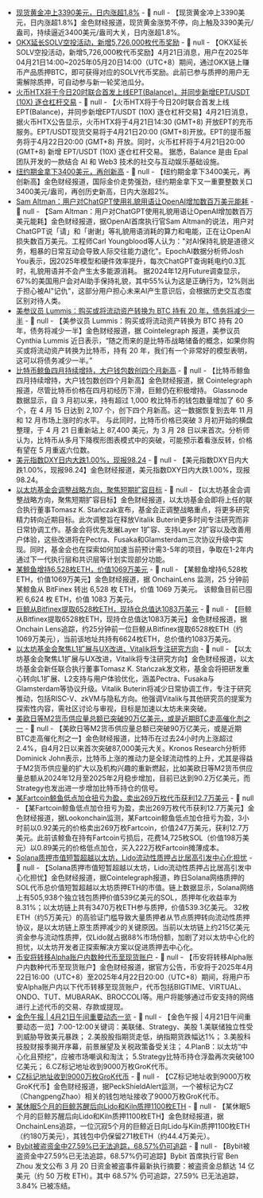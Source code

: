 - [现货黄金冲上3390美元，日内涨超1.8%]() - 📰 null - 【现货黄金冲上3390美元，日内涨超1.8%】金色财经报道，现货黄金涨势不停，向上触及3390美元/盎司，持续逼近3400美元/盎司大关，日内涨超1.8%。
- [OKX延长SOLV空投活动，新增5,726,000枚代币奖励]() - 📰 null - 【OKX延长SOLV空投活动，新增5,726,000枚代币奖励】4月21日消息，用户在2025年04月21日14:00~2025年05月20日14:00（UTC+8）期间，通过OKX链上赚币产品质押BTC，即可获得对应的SOLV代币奖励。此前已参与质押的用户无需解除质押，可自动参与新一轮奖池瓜分。
- [火币HTX将于今日20时联合首发上线EPT(Balance)，并同步新增EPT/USDT (10X) 逐仓杠杆交易](https://www.htx.com.gt/en-us/support/24999534618232) - 📰 null - 【火币HTX将于今日20时联合首发上线EPT(Balance)，并同步新增EPT/USDT (10X) 逐仓杠杆交易】4月21日消息，据火币HTX公告显示，火币HTX将于4月21日14:30 (GMT+8) 开放EPT的充币服务。EPT/USDT现货交易将于4月21日20:00 (GMT+8)开放。EPT的提币服务将于4月22日20:00 (GMT+8) 开放。同时，火币杠杆将于4月21日20:00 (GMT+8) 新增 EPT/USDT (10X) 逐仓杠杆交易。 
据悉，Balance 是由 Epal 团队开发的一款结合 AI 和 Web3 技术的社交与互动娱乐基础设施。
- [纽约期金拿下3400美元，再创新高](https://flash.jin10.com/detail/20250421140918554800) - 📰 null - 【纽约期金拿下3400美元，再创新高】金色财经报道，国际金价走势强劲，纽约期金拿下又一重要整数关口3400美元/盎司，再创历史新高，日内大涨超2%。
- [Sam Altman：用户对ChatGPT使用礼貌用语让OpenAI增加数百万美元能耗](https://cointelegraph.com/news/being-polite-chatgpt-costing-openai-millions-says-sam-altman) - 📰 null - 【Sam Altman：用户对ChatGPT使用礼貌用语让OpenAI增加数百万美元能耗】金色财经报道，据OpenAI首席执行官Sam Altman的说法，用户对ChatGPT说「请」和「谢谢」等礼貌用语消耗的算力和电能，正在让OpenAI损失数百万美元。工程师Carl Youngblood等人认为："对AI保持礼貌是道德义务，粗暴的日常互动会导致人际交往能力退化"。EpochAI数据分析师Josh You表示，因2025年模型和硬件效率提升，每次ChatGPT查询耗电约0.3瓦时，礼貌用语并不会产生太多能源消耗。 
据2024年12月Future调查显示，67%的美国用户会对AI助手保持礼貌，其中55%认为这是正确行为，12%则出于担心被AI"记仇"，这部分用户担心未来AI产生意识后，会根据历史交互态度区别对待人类。
- [美参议员 Lummis：购买或将流动资产转换为 BTC 持有 20 年，债务将减少一半](https://x.com/Cointelegraph/status/1914182529512268212) - 📰 null - 【美参议员 Lummis：购买或将流动资产转换为 BTC 持有 20 年，债务将减少一半】金色财经报道，据 Cointelegraph 报道，美参议员 Cynthia Lummis 近日表示，“随之而来的是比特币战略储备的概念，如果你购买或将流动资产转换为比特币，持有 20 年，我们有一个非常好的模型表明，这可以将债务减少一半。”
- [比特币鲸鱼四月持续增持，大户钱包数创四个月新高]() - 📰 null - 【比特币鲸鱼四月持续增持，大户钱包数创四个月新高】金色财经报道，据 Cointelegraph 报道，尽管比特币价格在四月初经历下滑，巨鲸仍在积极增持。 
Glassnode 数据显示，自 3 月初以来，持有超过 1,000 枚比特币的钱包数量增加了 60 多个，在 4 月 15 日达到 2,107 个，创下四个月新高。这一数据恢复到去年 11 月和 12 月市场上涨时的水平。 
与此同时，比特币价格已突破 3 月初开始的横盘整理，于 4 月 21 日重新站上 87,400 美元，为 3 月 28 日以来首次。分析师认为，比特币从多月下降楔形图表模式中的突破，可能预示着看涨反转，价格有望在 5 月重返六位数。
- [美元指数DXY日内大跌1.00%，现报98.24]() - 📰 null - 【美元指数DXY日内大跌1.00%，现报98.24】金色财经报道，美元指数DXY日内大跌1.00%，现报98.24。
- [以太坊基金会调整战略方向，聚焦短期扩容目标]() - 📰 null - 【以太坊基金会调整战略方向，聚焦短期扩容目标】金色财经报道，以太坊基金会即将上任的联合执行董事Tomasz K. Stańczak宣布，基金会正调整战略重点，将更多研究精力转向近期目标。此次调整旨在释放Vitalik Buterin更多时间专注研究而非日常协调工作。基金会将优先发展Layer 1扩容、支持Layer 2扩容以及改善用户体验，这些改进将在Pectra、Fusaka和Glamsterdam三次协议升级中实现。同时，基金会也在探索如何加速当前预计需3-5年的项目，争取在1-2年内通过下一代执行层和共识层等计划实现部分功能。
- [某鲸鱼增持6,528枚ETH，价值1069万美元](https://twitter.com/OnchainLens/status/1914176881777344796) - 📰 null - 【某鲸鱼增持6,528枚ETH，价值1069万美元】金色财经报道，据 OnchainLens 监测，25 分钟前某鲸鱼从 BitFinex 转出 6,528 枚 ETH，价值 1069 万美元。 
该鲸鱼目前已囤积 6,624 枚 ETH，价值 1083 万美元。
- [巨鲸从Bitfinex提取6528枚ETH，现持仓总值达1083万美元](https://x.com/OnchainLens/status/1914176881777344796) - 📰 null - 【巨鲸从Bitfinex提取6528枚ETH，现持仓总值达1083万美元】金色财经报道，据Onchain Lens追踪，约25分钟前一位巨鲸从Bitfinex提取6528枚ETH（约1069万美元），当前该地址共持有6624枚ETH，总价值约1083万美元。
- [以太坊基金会聚焦L1扩展与UX改进，Vitalik将专注研究方向](https://x.com/tkstanczak/status/1914092488396091444?s=46) - 📰 null - 【以太坊基金会聚焦L1扩展与UX改进，Vitalik将专注研究方向】金色财经报道，以太坊基金会新任联合执行董事Tomasz K. Stańczak发文称，基金会将把研发重心转向L1扩展、L2支持与用户体验优化，涵盖Pectra、Fusaka与Glamsterdam等协议升级。Vitalik Buterin将减少日常协调工作，专注于研究推动，包括RISC‑V、zkVM与隐私方向。他强调Vitalik与其他研究员的提案为探索性内容，需社区讨论与审视，目标是加速以太坊未来突破。
- [美欧日等M2货币供应量总额已突破90万亿美元，或是近期BTC走高催化剂之一](https://www.theblock.co/post/351330/bitcoin-rallies-above-87000-next-bull-run-talk-too-early-analysts) - 📰 null - 【美欧日等M2货币供应量总额已突破90万亿美元，或是近期BTC走高催化剂之一】金色财经报道，比特币在过去24小时内上涨超过2.4%，自4月2日以来首次突破87,000美元大关。Kronos Research分析师Dominick John表示，比特币上涨的推动力是全球流动性的上升，尤其是得益于M2货币供应量的扩大以及机构兴趣的重新燃起，比如美欧日等M2货币供应量总额从2024年12月至2025年2月稳步增加，目前已达到90.2万亿美元，而Strategy也发出进一步增加比特币持仓的信号。
- [某Fartcoin鲸鱼低点加仓扭亏为盈，卖出269万枚代币获利12.7万美元](https://twitter.com/lookonchain/status/1914171539832139847) - 📰 null - 【某Fartcoin鲸鱼低点加仓扭亏为盈，卖出269万枚代币获利12.7万美元】金色财经报道，据Lookonchain监测，某Fartcoin鲸鱼低点加仓扭亏为盈，3小时前以0.92美元的价格卖出269万枚Fartcoin，价值247万美元，获利12.7万美元。此前该鲸鱼在持有Fartcoin亏损后，花费14,725枚SOL（价值198万美元）以0.89美元的价格低点加仓，买入222万枚Fartcoin摊薄成本。
- [Solana质押市值短暂超越以太坊，Lido流动性质押占比居高引发中心化担忧](https://cointelegraph.com/news/solana-briefly-flips-ethereum-staking-market-cap-but-there-is-more-to-it) - 📰 null - 【Solana质押市值短暂超越以太坊，Lido流动性质押占比居高引发中心化担忧】金色财经报道，据Cointelegraph报道，昨日Solana网络质押的SOL代币总价值短暂超越以太坊质押ETH的市值。链上数据显示，Solana网络上有505,938个独立钱包质押价值539亿美元的SOL，质押年化收益率为8.31%；以太坊链上共有3470万枚ETH参与质押，价值539.3亿美元。 
32枚ETH（约5万美元）的高验证门槛导致大量质押者从节点质押转向流动性质押协议，是以太坊链上原生质押减少的关键原因。当前以太坊链上约215亿美元资金参与流动性质押，仅Lido就占据88%市场份额，加剧了对以太坊中心化的担忧，以太坊开发者正探索解决方案以促进质押去中心化。
- [币安将转移Alpha账户内数种代币至现货账户](https://www.binance.com/en/support/announcement/detail/f9a9c61d6f3546d18883afc8c4ebfec3) - 📰 null - 【币安将转移Alpha账户内数种代币至现货账户】金色财经报道，据官方公告，币安将于2025年4月22日16:00（UTC+8）至2025年4月22日20:00（UTC+8）期间，将用户币安Alpha账户内以下代币转移至现货账户，代币包括BIGTIME、VIRTUAL、ONDO、TUT、MUBARAK、BROCCOLI等。用户将能够通过币安支持的网络进行上述代币的交易、存款或提现。
- [金色午报 | 4月21日午间重要动态一览]() - 📰 null - 【金色午报 | 4月21日午间重要动态一览】7:00-12:00关键词：美联储、Strategy、美股 
1.美联储独立性受到威胁导致美元暴跌； 
2.美股股指期货走低，纳指期货跌幅达1%； 
3.美股科技股财报季揭开序幕，前景展望及关税政策备受关注； 
4.PlanB：以太坊“中心化且预挖”，应被市场嘲讽和淘汰； 
5.Strategy比特币持仓浮盈再次突破100亿美元； 
6.CZ标记地址收到9000万枚GroK代币。
- [CZ标记地址收到9000万枚GroK代币](https://x.com/PeckShieldAlert/status/1914159899753521186) - 📰 null - 【CZ标记地址收到9000万枚GroK代币】金色财经报道，据PeckShieldAlert监测，一个被标记为CZ（ChangpengZhao）相关的钱包地址接收了9000万枚GroK代币。
- [某休眠5个月的巨鲸苏醒后向Lido和Kiln质押1100枚ETH](https://x.com/OnchainLens/status/1914157737560412367) - 📰 null - 【某休眠5个月的巨鲸苏醒后向Lido和Kiln质押1100枚ETH】金色财经报道，据OnchainLens追踪，一位沉寂5个月的巨鲸近日向Lido与Kiln质押1100枚ETH（约180万美元），其钱包中仍保留271枚ETH（约44.4万美元）。
- [Bybit被盗资金中27.59%已无法追踪，68.57%仍可追踪](https://x.com/benbybit/status/1914155633781469371) - 📰 null - 【Bybit被盗资金中27.59%已无法追踪，68.57%仍可追踪】Bybit 首席执行官 Ben Zhou 发文公布 3 月 20 日资金被盗事件最新执行摘要：被盗资金总额达 14 亿美元（约 50 万枚 ETH）。其中 68.57% 仍可追踪，27.59% 已无法追踪，3.84% 已被冻结。
